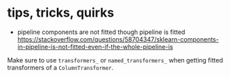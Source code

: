 
# tips, tricks, quirks

- pipeline components are not fitted though pipeline is fitted
https://stackoverflow.com/questions/58704347/sklearn-components-in-pipeline-is-not-fitted-even-if-the-whole-pipeline-is

Make sure to use `transformers_` or `named_transformers_` when getting fitted transformers of a `ColumnTransformer`.